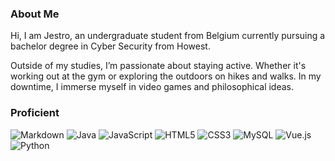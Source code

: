 ### About Me
Hi, I am Jestro, an undergraduate student from Belgium currently pursuing a bachelor degree in Cyber Security from Howest.

Outside of my studies, I’m passionate about staying active. Whether it's working out at the gym or exploring the outdoors on hikes and walks. In my downtime, I immerse myself in video games and philosophical ideas.

### Proficient
![Markdown](https://img.shields.io/badge/markdown-%23000000.svg?style=for-the-badge&logo=markdown&logoColor=white) ![Java](https://img.shields.io/badge/java-%23ED8B00.svg?style=for-the-badge&logo=openjdk&logoColor=white) ![JavaScript](https://img.shields.io/badge/javascript-%23323330.svg?style=for-the-badge&logo=javascript&logoColor=%23F7DF1E) ![HTML5](https://img.shields.io/badge/html5-%23E34F26.svg?style=for-the-badge&logo=html5&logoColor=white) ![CSS3](https://img.shields.io/badge/css3-%231572B6.svg?style=for-the-badge&logo=css3&logoColor=white) ![MySQL](https://img.shields.io/badge/MySQL-4479A1?style=for-the-badge&logo=mysql&logoColor=fff) ![Vue.js](https://img.shields.io/badge/Vue.js-4FC08D?style=for-the-badge&logo=vuedotjs&logoColor=fff) ![Python](https://img.shields.io/badge/python-3670A0?style=for-the-badge&logo=python&logoColor=ffdd54)
